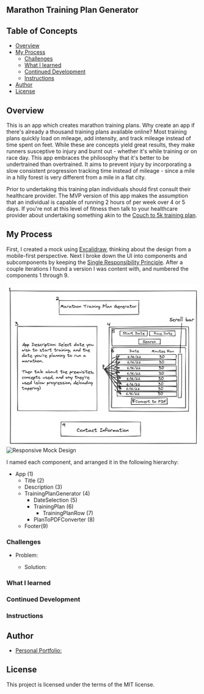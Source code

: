 ## Marathon Training Plan Generator

## Table of Concepts

- [Overview](#overview)
- [My Process](#my-process)
    - [Challenges](#challenges)
    - [What I learned](#what-i-learned)
    - [Continued Development](#continued-development)
    - [Instructions](#instructions)
- [Author](#author)
- [License](#license)

## Overview 

This is an app which creates marathon training plans. Why create an app if there's already a thousand training plans available online? Most training plans quickly load on mileage, add intensity, and track mileage instead of time spent on feet. While these are concepts yield great results, they make runners susceptive to injury and burnt out - whether it's while training or on race day. This app embraces the philosophy that it's better to be undertrained than overtrained. It aims to prevent injury by incorporating a slow consistent progression tracking time instead of mileage - since a mile in a hilly forest is very different from a mile in a flat city. 

Prior to undertaking this training plan individuals should first consult their healthcare provider. The MVP version of this app makes the assumption that an individual is capable of running 2 hours of per week over 4 or 5 days. If you're not at this level of fitness then talk to your healthcare provider about undertaking something akin to the [Couch to 5k training plan](https://marathonhandbook.com/couch-to-5k-training-plan/).

## My Process

First, I created a mock using [Excalidraw](https://excalidraw.com/), thinking about the design from a mobile-first perspective. Next I broke down the UI into components and subcomponents by keeping the [Single Responsibility Principle](https://en.wikipedia.org/wiki/Single-responsibility_principle). After a couple iterations I found a version I was content with, and numbered the components 1 through 9. 

<img src='mock.png' alt='Mock Design'>
<img src='responsive-mock.png' alt='Responsive Mock Design'>

I named each component, and arranged it in the following hierarchy:

- App (1)
    - Title (2)
    - Description (3)
    - TrainingPlanGenerator (4)
        - DateSelection (5)
        - TrainingPlan (6)
            - TrainingPlanRow (7)
        - PlanToPDFConverter (8)
    - Footer(9)

### Challenges

- Problem: 

    - Solution:  

### What I learned

### Continued Development

### Instructions

## Author

- [Personal Portfolio:](www.mgrigo.com)

## License

This project is licensed under the terms of the MIT license.